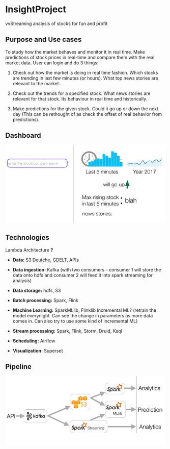 # InsightProject


vvStreaming analysis of stocks for fun and profit



## Purpose and Use cases

To study how the market behaves and monitor it in real time. Make predictions of stock prices in real-time and compare them with the real market data. User can login and do 3 things:

1. Check out how the market is doing in real time fashion. Which stocks are trending in last few minutes (or hours). What top news stories are relevant to the market.

2. Check out the trends for a specified stock. What news stories are relevant for that stock. Its behaviour in real time and historically.

3. Make predictions for the given stock. Could it go up or down the next day (This can be rethought of as check the offset of real behavior from  predictions).

## Dashboard
![Dashboard](https://github.com/sinidhisi/insight_data_project/blob/master/images/dashboard.jpg)


## Technologies

Lambda Architecture **?**

* **Data:** S3 [Deutche](https://registry.opendata.aws/deutsche-boerse-pds/), [GDELT](https://registry.opendata.aws/gdelt/),  APIs 	 

* **Data ingestion:** Kafka (with two consumers - consumer 1 will store the data onto hdfs and consumer 2 will feed it into spark streaming for analysis)

* **Data storage:** hdfs, S3

* **Batch processing:** Spark, Flink

* **Machine Learning:** SparkMLlib, Flinklib
 Incremental ML? (retrain the model everynight. Can see the change in parameters as more data comes in. Can also try to use some kind of incremental ML)

* **Stream processing:** Spark, Flink, Storm, Druid, Ksql
 
* **Scheduling:** Airflow

* **Visualization:** Superset

## Pipeline

![Pipeline](https://github.com/sinidhisi/insight_data_project/blob/master/images/pipeline.jpg)


